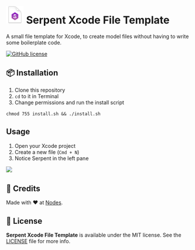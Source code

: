 # ![](Serpent/Serpent%20Model.xctemplate/TemplateIcon.png) Serpent Xcode File Template

A small file template for Xcode, to create model files without having to write some boilerplate code.

[![GitHub license](https://img.shields.io/badge/license-MIT-blue.svg)](https://github.com/nodes-ios/SerializableXcodeFileTemplate/blob/master/LICENSE)

## 📦 Installation

1. Clone this repository
2. `cd` to it in Terminal
3. Change permissions and run the install script

~~~
chmod 755 install.sh && ./install.sh
~~~

## Usage

1. Open your Xcode project
2. Create a new file (`Cmd + N`)
3. Notice Serpent in the left pane

![](http://i.imgur.com/judzaJZ.png)

## 👥 Credits
Made with ❤️ at [Nodes](http://nodesagency.com).

## 📄 License
**Serpent Xcode File Template** is available under the MIT license. See the [LICENSE](https://github.com/nodes-ios/SerpentXcodeFileTemplate/blob/master/LICENSE) file for more info.
